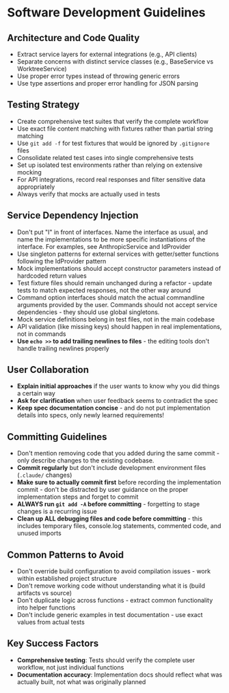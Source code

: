 # Software Development Guidelines

## Architecture and Code Quality

- Extract service layers for external integrations (e.g., API clients)
- Separate concerns with distinct service classes (e.g., BaseService vs WorktreeService)
- Use proper error types instead of throwing generic errors
- Use type assertions and proper error handling for JSON parsing

## Testing Strategy

- Create comprehensive test suites that verify the complete workflow
- Use exact file content matching with fixtures rather than partial string matching
- Use `git add -f` for test fixtures that would be ignored by `.gitignore` files
- Consolidate related test cases into single comprehensive tests
- Set up isolated test environments rather than relying on extensive mocking
- For API integrations, record real responses and filter sensitive data appropriately
- Always verify that mocks are actually used in tests

## Service Dependency Injection

- Don't put "I" in front of interfaces. Name the interface as usual, and name the implementations to be more specific instantiations of the interface. For examples, see AnthropicService and IdProvider
- Use singleton patterns for external services with getter/setter functions following the IdProvider pattern
- Mock implementations should accept constructor parameters instead of hardcoded return values
- Test fixture files should remain unchanged during a refactor - update tests to match expected responses, not the other way around
- Command option interfaces should match the actual commandline arguments provided by the user. Commands should not accept service dependencies - they should use global singletons.
- Mock service definitions belong in test files, not in the main codebase
- API validation (like missing keys) should happen in real implementations, not in commands
- **Use `echo >>` to add trailing newlines to files** - the editing tools don't handle trailing newlines properly

## User Collaboration

- **Explain initial approaches** if the user wants to know why you did things a certain way
- **Ask for clarification** when user feedback seems to contradict the spec
- **Keep spec documentation concise** - and do not put implementation details into specs, only newly learned requirements!

## Committing Guidelines

- Don't mention removing code that you added during the same commit - only describe changes to the existing codebase.
- **Commit regularly** but don't include development environment files (`.claude/` changes)
- **Make sure to actually commit first** before recording the implementation commit - don't be distracted by user guidance on the proper implementation steps and forget to commit
- **ALWAYS run `git add -A` before committing** - forgetting to stage changes is a recurring issue
- **Clean up ALL debugging files and code before committing** - this includes temporary files, console.log statements, commented code, and unused imports

## Common Patterns to Avoid

- Don't override build configuration to avoid compilation issues - work within established project structure
- Don't remove working code without understanding what it is (build artifacts vs source)
- Don't duplicate logic across functions - extract common functionality into helper functions
- Don't include generic examples in test documentation - use exact values from actual tests

## Key Success Factors

- **Comprehensive testing**: Tests should verify the complete user workflow, not just individual functions
- **Documentation accuracy**: Implementation docs should reflect what was actually built, not what was originally planned
